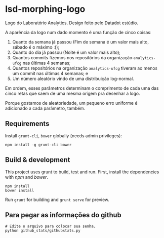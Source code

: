 # lsd-morphing-logo

Logo do Laboratório Analytics. Design feito pelo Datadot estúdio.

A aparência da logo num dado momento é uma função de cinco coisas:

1. Quanto da semana já passou (Fim de semana é um valor mais alto, sábado é o máximo :));
1. Quanto do dia já passou (Noite é um valor mais alto);
1. Quantos commits fizemos nos repositórios da organização `analytics-ufcg` nas últimas 4 semanas;
1. Quantos repositórios na organização `analytics-ufcg` tiveram ao menos um commit nas últimas 4 semanas; e
1. Um número aleatório vindo de uma distribuição log-normal.

Em ordem, esses parâmetros determinam o comprimento de cada uma das cinco retas que saem de uma mesma origem pra desenhar a logo.

Porque gostamos de aleatoriedade, um pequeno erro uniforme é adicionado a cada parâmetro, também.

## Requirements

Install `grunt-cli`, `bower` globally (needs admin privileges):

```
npm install -g grunt-cli bower
```

## Build & development

This project uses grunt to build, test and run. First, install the dependencies with *npm* and *bower*.

```
npm install
bower install
```

Run `grunt` for building and `grunt serve` for preview.

## Para pegar as informações do github

```
# Edite o arquivo para colocar sua senha.
python github_stats/githubstats.py
```
